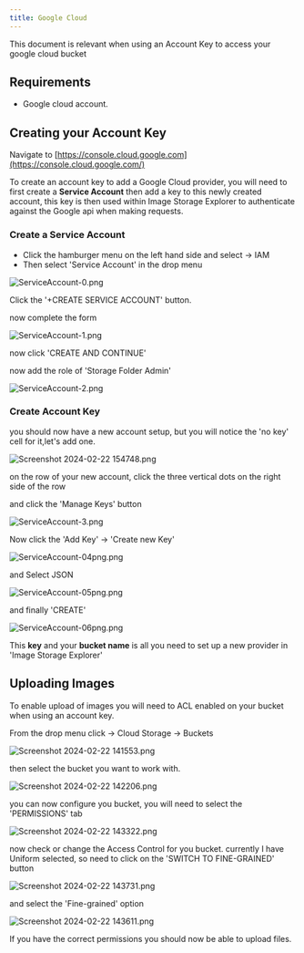 ```yaml
---
title: Google Cloud
---
```

This document is relevant when using an Account Key to access your google cloud bucket

## Requirements

- Google cloud account.

## Creating your Account Key

Navigate to [https://console.cloud.google.com](https://console.cloud.google.com/)

To create an account key to add a Google Cloud provider, you will need to first create a **Service Account** then add a key to this newly created account, this key is then used within Image Storage Explorer to authenticate against the Google api when making requests.

### Create a Service Account

- Click the hamburger menu on the left hand side and select -> IAM
- Then select 'Service Account' in the drop menu

![ServiceAccount-0.png](https://images.azydeco.com/ServiceAccount-0.png)

Click the '+CREATE SERVICE ACCOUNT' button.

now complete the form

![ServiceAccount-1.png](https://images.azydeco.com/ServiceAccount-1.png)

now click 'CREATE AND CONTINUE'

now add the role of 'Storage Folder Admin'

![ServiceAccount-2.png](https://images.azydeco.com/ServiceAccount-2.png)

### Create Account Key

you should now have a new account setup, but you will notice the 'no key' cell for it,let's add one.

![Screenshot 2024-02-22 154748.png](https://images.azydeco.com/Screenshot%202024-02-22%20154748.png)

on the row of your new account, click the three vertical dots on the right side of the row

and click the 'Manage Keys' button

![ServiceAccount-3.png](https://images.azydeco.com/ServiceAccount-3.png)

Now click the 'Add Key' -> 'Create new Key'

![ServiceAccount-04png.png](https://images.azydeco.com/ServiceAccount-04png.png)

and Select JSON

![ServiceAccount-05png.png](https://images.azydeco.com/ServiceAccount-05png.png)

and finally 'CREATE'

![ServiceAccount-06png.png](https://images.azydeco.com/ServiceAccount-06png.png)

This **key** and your **bucket name** is all you need to set up a new provider in 'Image Storage Explorer'

## Uploading Images

To enable upload of images you will need to ACL enabled on your bucket when using an account key.

From the drop menu click -> Cloud Storage -> Buckets

![Screenshot 2024-02-22 141553.png](https://images.azydeco.com/Screenshot%202024-02-22%20141553.png)

then select the bucket you want to work with.

![Screenshot 2024-02-22 142206.png](https://images.azydeco.com/Screenshot%202024-02-22%20142206.png)

you can now configure you bucket, you will need to select the 'PERMISSIONS' tab

![Screenshot 2024-02-22 143322.png](https://images.azydeco.com/Screenshot%202024-02-22%20143322.png)

now check or change the Access Control for you bucket.
currently I have Uniform selected, so need to click on the 'SWITCH TO FINE-GRAINED' button

![Screenshot 2024-02-22 143731.png](https://images.azydeco.com/Screenshot%202024-02-22%20143731.png)

and select the 'Fine-grained' option

![Screenshot 2024-02-22 143611.png](https://images.azydeco.com/Screenshot%202024-02-22%20143611.png)

If you have the correct permissions you should now be able to upload files.
